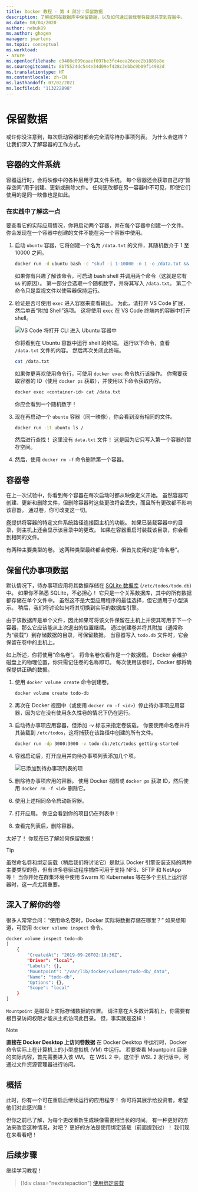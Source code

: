 ```yaml
---
title: Docker 教程 - 第 4 部分：保留数据
description: 了解如何在数据库中保留数据，以及如何通过装载卷将目录共享到容器中。
ms.date: 08/04/2020
author: nebuk89
ms.author: ghogen
manager: jmartens
ms.topic: conceptual
ms.workload:
- azure
ms.openlocfilehash: c9408e099caaef097be3fc4eea26cee2b1889e8e
ms.sourcegitcommit: 8b75524dc544e34d09ef428c3ebbc9b09f14982d
ms.translationtype: HT
ms.contentlocale: zh-CN
ms.lasthandoff: 07/02/2021
ms.locfileid: "113222898"
---
```

# <a name="persist-your-data"></a> 保留数据

或许你没注意到，每次启动容器时都会完全清除待办事项列表。 为什么会这样？ 让我们深入了解容器的工作方式。

## <a name="the-containers-filesystem"></a>容器的文件系统

容器运行时，会将映像中的各种层用于其文件系统。 每个容器还会获取自己的“暂存空间”用于创建、更新或删除文件。 任何更改都在另一容器中不可见，即使它们使用的是同一映像也是如此。

### <a name="see-this-in-practice"></a>在实践中了解这一点

要查看它的实际应用情况，你将启动两个容器，并在每个容器中创建一个文件。 你会发现在一个容器中创建的文件不能在另一个容器中使用。

1. 启动 `ubuntu` 容器，它将创建一个名为 `/data.txt` 的文件，其随机数介于 1 至 10000 之间。

    ```bash
    docker run -d ubuntu bash -c "shuf -i 1-10000 -n 1 -o /data.txt && tail -f /dev/null"
    ```

    如果你有兴趣了解该命令，可启动 bash shell 并调用两个命令（这就是它有 `&&` 的原因）。 第一部分会选取一个随机数字，并将其写入 `/data.txt`。 第二个命令只是监视文件以使容器保持运行。

1. 验证是否可使用 `exec` 进入容器来查看输出。 为此，请打开 VS Code 扩展，然后单击“附加 Shell”选项。 这将使用 `exec` 在 VS Code 终端内的容器中打开 shell。

    ![VS Code 将打开 CLI 进入 Ubuntu 容器中](media/attach_shell.png)

    你将看到在 Ubuntu 容器中运行 shell 的终端。 运行以下命令，查看 `/data.txt` 文件的内容。 然后再次关闭此终端。

    ```bash
    cat /data.txt
    ```

    如果你更喜欢使用命令行，可使用 `docker exec` 命令执行该操作。 你需要获取容器的 ID（使用 `docker ps` 获取），并使用以下命令获取内容。

    ```bash
    docker exec <container-id> cat /data.txt
    ```

    你应会看到一个随机数字！

1. 现在再启动一个 `ubuntu` 容器（同一映像），你会看到没有相同的文件。

    ```bash
    docker run -it ubuntu ls /
    ```

    然后进行查找！ 这里没有 `data.txt` 文件！ 这是因为它只写入第一个容器的暂存空间。

1. 然后，使用 `docker rm -f` 命令删除第一个容器。

## <a name="container-volumes"></a>容器卷

在上一次试验中，你看到每个容器在每次启动时都从映像定义开始。 虽然容器可创建、更新和删除文件，但删除容器时这些更改将会丢失，而且所有更改都不影响该容器。 通过卷，你可改变这一切。

[卷](https://docs.docker.com/storage/volumes/)提供将容器的特定文件系统路径连接回主机的功能。 如果已装载容器中的目录，则主机上还会显示该目录中的更改。 如果在容器重启时装载该目录，你会看到相同的文件。

有两种主要类型的卷。 这两种类型最终都会使用，但首先使用的是“命名卷”。

## <a name="persist-your-todo-data"></a>保留代办事项数据

默认情况下，待办事项应用将其数据存储在 [SQLite 数据库](https://www.sqlite.org/index.html) (`/etc/todos/todo.db`) 中。 如果你不熟悉 SQLite，不必担心！ 它只是一个关系数据库，其中的所有数据都存储在单个文件中。 虽然这不是大型应用程序的最佳选择，但它适用于小型演示。 稍后，我们将讨论如何将其切换到实际的数据库引擎。

由于该数据库是单个文件，因此如果可将该文件保留在主机上并使其可用于下一个容器，那么它应该能从上次退出的位置继续。 通过创建卷并将其附加（通常称为“装载”）到存储数据的目录，可保留数据。 当容器写入 `todo.db` 文件时，它会保留在卷中的主机上。

如上所述，你将使用“命名卷”。 将命名卷仅看作是一个数据桶。 Docker 会维护磁盘上的物理位置，你只需记住卷的名称即可。 每次使用该卷时，Docker 都将确保提供正确的数据。

1. 使用 `docker volume create` 命令创建卷。

    ```bash
    docker volume create todo-db
    ```

1. 再次在 Docker 视图中（或使用 `docker rm -f <id>`）停止待办事项应用容器，因为它在没有使用永久性卷的情况下仍在运行。

1. 启动待办事项应用容器，但添加 `-v` 标志来指定卷装载。 你要使用命名卷并将其装载到 `/etc/todos`，这将捕获在该路径中创建的所有文件。

    ```bash
    docker run -dp 3000:3000 -v todo-db:/etc/todos getting-started
    ```

1. 容器启动后，打开应用并向待办事项列表添加几个项。

    ![已添加到待办事项列表的项](media/items-added.png)

1. 删除待办事项应用的容器。 使用 Docker 视图或 `docker ps` 获取 ID，然后使用 `docker rm -f <id>` 删除它。

1. 使用上述相同命令启动新容器。

1. 打开应用。 你应会看到你的项目仍在列表中！

1. 查看完列表后，删除容器。

太好了！ 你现在已了解如何保留数据！

> [!TIP]
> 虽然命名卷和绑定装载（稍后我们将讨论它）是默认 Docker 引擎安装支持的两种主要类型的卷，但有许多卷驱动程序插件可用于支持 NFS、SFTP 和 NetApp 等！ 当你开始在群集环境中使用 Swarm 和 Kubernetes 等在多个主机上运行容器时，这一点尤其重要。

## <a name="dive-into-your-volume"></a>深入了解你的卷

很多人常常会问：“使用命名卷时，Docker 实际将数据存储在哪里？” 如果想知道，可使用 `docker volume inspect` 命令。

```bash
docker volume inspect todo-db
[
    {
        "CreatedAt": "2019-09-26T02:18:36Z",
        "Driver": "local",
        "Labels": {},
        "Mountpoint": "/var/lib/docker/volumes/todo-db/_data",
        "Name": "todo-db",
        "Options": {},
        "Scope": "local"
    }
]
```

`Mountpoint` 是磁盘上实际存储数据的位置。 请注意在大多数计算机上，你需要有根目录访问权限才能从主机访问此目录。 但，事实就是这样！

> [!NOTE]
> **直接在 Docker Desktop 上访问卷数据** 在 Docker Desktop 中运行时，Docker 命令实际上在计算机上的小型虚拟机 (VM) 中运行。 若要查看 Mountpoint 目录的实际内容，首先需要进入该 VM。 在 WSL 2 中，这位于 WSL 2 发行版中，可通过文件资源管理器进行访问。

## <a name="recap"></a>概括

此时，你有一个可在重启后继续运行的应用程序！ 你可将其展示给投资者，希望他们对此感兴趣！

但你之前已了解，为每个更改重新生成映像需要相当长的时间。 有一种更好的方法来改变这种情况，对吧？ 更好的方法是使用绑定装载（前面提到过）！ 我们现在来看看吧！

## <a name="next-steps"></a>后续步骤

继续学习教程！

> [!div class="nextstepaction"]
> [使用绑定装载](use-bind-mounts.md)
